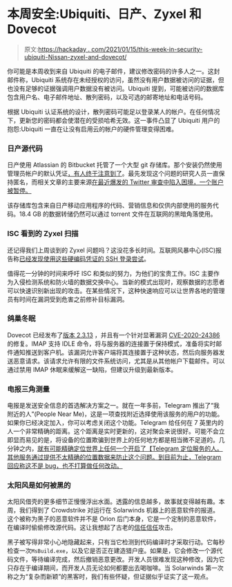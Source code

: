 # 本周安全:Ubiquiti、日产、Zyxel 和 Dovecot

> 原文:[https://hackaday . com/2021/01/15/this-week-in-security-ubiquiti-Nissan-zyxel-and-dovecot/](https://hackaday.com/2021/01/15/this-week-in-security-ubiquiti-nissan-zyxel-and-dovecot/)

你可能是本周收到来自 Ubiquiti 的电子邮件，建议修改密码的许多人之一。这封邮件称，Ubiquiti 系统存在未经授权的访问，虽然没有用户数据被访问的证据，但也没有足够的证据强调用户数据没有被访问。Ubiquiti 提到，可能被访问的数据库包含用户名、电子邮件地址、散列密码，以及可选的邮寄地址和电话号码。

根据 Ubiquiti 认证系统的设计，散列密码可能足以登录某人的帐户。在任何情况下，更新您的密码都会使潜在的受损哈希无效。这一事件凸显了 Ubiquiti 用户的抱怨:Ubiquiti 一直在让没有启用云的帐户的硬件管理变得困难。

### 日产源代码

日产使用 Atlassian 的 Bitbucket 托管了一个大型 git 存储库。那个安装仍然使用管理员帐户的默认凭证[，有人终于注意到了](https://www.zdnet.com/article/nissan-source-code-leaked-online-after-git-repo-misconfiguration/)。最先发现这个问题的研究人员一直保持匿名，而相关文章的主要来源[在最近爆发的 Twitter 审查中陷入困境，一个账户被暂停。](https://twitter.com/antiproprietary)

该存储库包含来自日产移动应用程序的代码、营销信息和仅供内部使用的服务代码。18.4 GB 的数据转储仍然可以通过 torrent 文件在互联网的黑暗角落使用。

### ISC 看到的 Zyxel 扫描

还记得我们上周谈到的 Zyxel 问题吗？这没花多长时间。互联网风暴中心(ISC)报告称[已经发现使用这些硬编码凭证的 SSH 登录尝试](https://isc.sans.edu/diary/rss/26954)。

值得花一分钟的时间来呼吁 ISC 和类似的努力，为他们的宝贵工作。ISC 主要作为入侵检测系统和防火墙的数据交换中心。当新的模式出现时，观察数据的志愿者可以快速识别新出现的攻击。在某些情况下，这种快速响应可以让世界各地的管理员有时间在漏洞受到危害之前修补目标漏洞。

### 鸽巢冬眠

Dovecot 已经发布了[版本 2.3.13](https://dovecot.org/pipermail/dovecot-news/2021-January/000448.html) ，并且有一个针对显著漏洞 [CVE-2020-24386](https://dovecot.org/pipermail/dovecot-news/2021-January/000450.html) 的修复。IMAP 支持 IDLE 命令，将与服务器的连接置于保持模式，准备将实时邮件通知推送到客户机。该漏洞允许客户端将其连接置于这种状态，然后向服务器发送恶意请求。该请求允许有限的文件系统访问，尤其是从其他帐户下载邮件。可以通过禁用 IMAP 休眠来缓解这一缺陷，但建议升级到最新版本。

### 电报三角测量

电报是发送安全信息的首选解决方案之一。就在一年多前，Telegram 推出了“我附近的人”(People Near Me)，这是一项查找附近选择使用该服务的用户的功能。如果你已经决定加入，你可以考虑关闭这个功能。Telegram 给任何在 7 英里内的人一个非常精确的距离。这个距离是实时更新的，这对聚会来说很好。可能不会立即显而易见的是，将设备的位置欺骗到世界上的任何地方都是相当微不足道的。几分钟之内，[就有可能精确定位世界上任何一个开启了【Telegram 定位服务的人。其他服务通过提供不太精确的位置数据来防止这个问题。到目前为止，Telegram 回应称这不是 bug，也不打算做任何改动。](https://www.androidpolice.com/2021/01/05/telegrams-people-nearby-feature-reveals-exact-user-locations-through-triangulation/)

### 太阳风是如何被黑的

太阳风借壳的更多细节正慢慢浮出水面。透露的信息越多，故事就变得越有趣。本周，我们得到了 Crowdstrike 对运行在 Solarwinds 机器上的恶意软件的报道。这个被称为黑子的恶意软件并不是 Orion 后门本身，它是一个定制的恶意软件，在编译时偷偷修改源代码。这让我想起了古老的[信任信任](https://www.cs.cmu.edu/~rdriley/487/papers/Thompson_1984_ReflectionsonTrustingTrust.pdf)攻击。

黑子被写得非常小心地隐藏起来，只有当它检测到代码编译时才采取行动。它每秒检查一次`MsBuild.exe`，以及它是否正在建造猎户座。如果是，它会修改一个源代码文件，等待编译完成，然后撤销恶意更改。开发人员很难发现这种修改，因为它只存在于编译期间，而开发人员无论如何都要出去喝咖啡。当 Solarwinds 第一次称之为“复杂而新颖”的黑客时，我们有些怀疑，但证据似乎证实了这一观点。